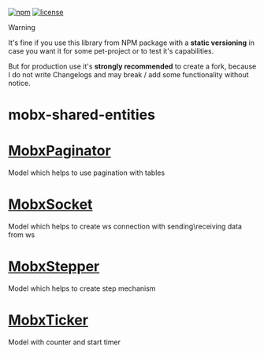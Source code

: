 [![npm](https://img.shields.io/npm/v/mobx-shared-entities)](https://www.npmjs.com/package/mobx-shared-entities) 
[![license](https://img.shields.io/npm/l/mobx-shared-entities)](https://github.com/js2me/mobx-shared-entities/blob/master/LICENSE)  


> [!WARNING]  
> It's fine if you use this library from NPM package with a **static versioning** in case you
> want it for some pet-project or to test it's capabilities.
>
> But for production use it's **strongly recommended** to create a fork, because I do not write
> Changelogs and may break / add some functionality without notice.  

# mobx-shared-entities  

# [MobxPaginator](src/mobx-paginator/model.ts)  

Model which helps to use pagination with tables  

# [MobxSocket](src/mobx-socket/model.ts)  

Model which helps to create ws connection with sending\receiving data from ws  

# [MobxStepper](src/mobx-stepper/model.ts)  

Model which helps to create step mechanism  

# [MobxTicker](src/mobx-ticker/model.ts)  

Model with counter and start timer  